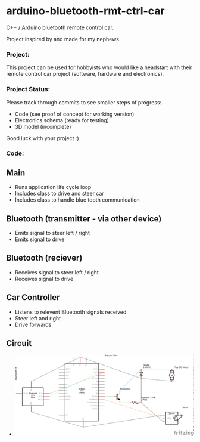 # arduino-bluetooth-rmt-ctrl-car
C++ / Arduino bluetooth remote control car.

Project inspired by and made for my nephews.

### Project: 

This project can be used for hobbyists who would like a headstart with their remote control car project (software, hardware and electronics).

### Project Status: 

Please track through commits to see smaller steps of progress:

- Code (see proof of concept for working version)
- Electronics schema (ready for testing)
- 3D model (incomplete)

Good luck with your project :) 

### Code: 

## Main 
- Runs application life cycle loop
- Includes class to drive and steer car 
- Includes class to handle blue tooth communication

## Bluetooth (transmitter - via other device)
- Emits signal to steer left / right
- Emits signal to drive

## Bluetooth (reciever)
- Receives signal to steer left / right
- Receives signal to drive

## Car Controller 
- Listens to relevent Bluetooth signals received
- Steer left and right
- Drive forwards

## Circuit

- ![alt text](https://github.com/nicktaras/arduino-bluetooth-rmt-ctrl-car/blob/master/circuit_schema/arduino-bluetooth-rmt-ctrl-car-v0.1-beta_schem.png)
